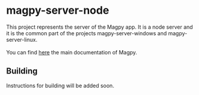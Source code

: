 # magpy-server-node
This project represents the server of the Magpy app. It is a node server and it is the common part of the projects magpy-server-windows and magpy-server-linux. \
\
You can find [here](https://github.com/Magpy-io/magpy-app) the main documentation of Magpy.



## Building

Instructions for building will be added soon.
